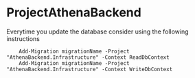 # ProjectAthenaBackend


Everytime you update the database consider using the following instructions


```
	Add-Migration migrationName -Project "AthenaBackend.Infrastructure" -Context ReadDbContext
	Add-Migration migrationName -Project "AthenaBackend.Infrastructure" -Context WriteDbContext
```